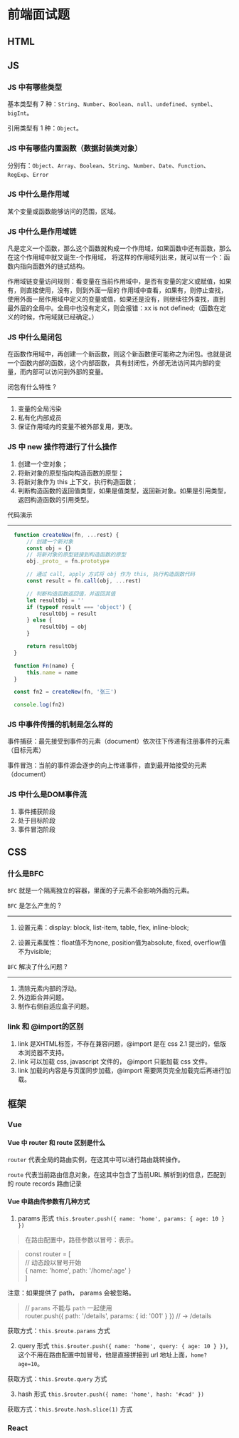 # 前端面试题

## HTML

## JS

### JS 中有哪些类型
基本类型有 7 种：`String`、`Number`、`Boolean`、`null`、`undefined`、`symbel`、`bigInt`。

引用类型有 1 种：`Object`。

### JS 中有哪些内置函数（数据封装类对象）
分别有：`Object`、`Array`、`Boolean`、`String`、`Number`、`Date`、`Function`、`RegExp`、`Error`

### JS 中什么是作用域

某个变量或函数能够访问的范围，区域。

### JS 中什么是作用域链

凡是定义一个函数，那么这个函数就构成一个作用域，如果函数中还有函数，那么在这个作用域中就又诞生-个作用域，
将这样的作用域列出来，就可以有一个：函数内指向函数外的链式结构。

作用域链变量访问规则：看变量在当前作用域中，是否有变量的定义或赋值，如果有，则直接使用，没有，则到外面一层的
作用域中查看，如果有，则停止查找，使用外面一层作用域中定义的变量或值，如果还是没有，则继续往外查找，直到
最外层的全局中。全局中也没有定义，则会报错：xx is not defined;（函数在定义的时候，作用域就已经确定。）

### JS 中什么是闭包

在函数作用域中，再创建一个新函数，则这个新函数便可能称之为闭包。也就是说一个函数内部的函数，这个内部函数，
具有封闭性，外部无法访问其内部的变量，而内部可以访问到外部的变量。

闭包有什么特性 ?

-------------------------------------------------------------------
1. 变量的全局污染
2. 私有化内部成员
3. 保证作用域内的变量不被外部复用，更改。


### JS 中 new 操作符进行了什么操作
1. 创建一个空对象；
2. 将新对象的原型指向构造函数的原型；
3. 将新对象作为 this 上下文，执行构造函数；
4. 判断构造函数的返回值类型，如果是值类型，返回新对象。如果是引用类型，返回构造函数的引用类型。

代码演示

--------------------------------------------------------------------

``` js
  function createNew(fn, ...rest) {
      // 创建一个新对象
      const obj = {}
      // 将新对象的原型链接到构造函数的原型
      obj._proto_ = fn.prototype

      // 通过 call, apply 方式将 obj 作为 this, 执行构造函数代码
      const result = fn.call(obj, ...rest)

      // 判断构造函数返回值，并返回其值
      let resultObj = ''
      if (typeof result === 'object') {
          resultObj = result
      } else {
          resultObj = obj
      }

      return resultObj
  }

  function Fn(name) {
      this.name = name
  }

  const fn2 = createNew(fn, '张三')

  console.log(fn2)

```

### JS 中事件传播的机制是怎么样的
事件捕获：最先接受到事件的元素（document）依次往下传递有注册事件的元素（目标元素）

事件冒泡：当前的事件源会逐步的向上传递事件，直到最开始接受的元素（document）

### JS 中什么是DOM事件流
1. 事件捕获阶段
2. 处于目标阶段
3. 事件冒泡阶段

## CSS
### 什么是BFC
`BFC` 就是一个隔离独立的容器，里面的子元素不会影响外面的元素。

`BFC` 是怎么产生的 ?

--------------------------------------------------------------------
1. 设置元素：display: block, list-item, table, flex, inline-block;

2. 设置元素属性：float值不为none, position值为absolute, fixed, overflow值不为visible;

`BFC` 解决了什么问题 ?

--------------------------------------------------------------------
1. 清除元素内部的浮动。
2. 外边距合并问题。
3. 制作右侧自适应盒子问题。

### link 和 @import的区别

1. link 是XHTML标签，不存在兼容问题，@import 是在 css 2.1 提出的，低版本浏览器不支持。
2. link 可以加载 css, javascript 文件的， @import 只能加载 css 文件。
3. link 加载的内容是与页面同步加载，@import 需要网页完全加载完后再进行加载。

## 框架

### Vue

#### Vue 中 router 和 route 区别是什么
`router` 代表全局的路由实例，在这其中可以进行路由跳转操作。

`route` 代表当前路由信息对象，在这其中包含了当前URL 解析到的信息，匹配到的 route records 路由记录

#### Vue 中路由传参数有几种方式

1. params 形式 `this.$router.push({ name: 'home', params: { age: 10 } })`

> 在路由配置中，路径参数以冒号：表示。

> const router = [ <br>
   // 动态段以冒号开始
    <br>
    {
        name: 'home',
        path: '/home/:age'
    }
    <br>
] 

注意：如果提供了 path， params 会被忽略。

> // `params` 不能与 `path` 一起使用 <br> router.push({ path: '/details', params: { id: '001' } }) // -> /details

获取方式：`this.$route.params` 方式

2. query 形式 `this.$router.push({ name: 'home', query: { age: 10 } })`, 
这个不用在路由配置中加冒号，他是直接拼接到 url 地址上面，`home?age=10`。

获取方式：`this.$route.query` 方式

3. hash 形式 `this.$router.push({ name: 'home', hash: '#cad' })`

获取方式：`this.$route.hash.slice(1)` 方式

### React